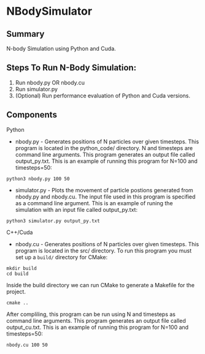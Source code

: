 # NBodySimulator
## Summary
N-body Simulation using Python and Cuda.

## Steps To Run N-Body Simulation:
1. Run nbody.py OR nbody.cu
2. Run simulator.py
3. (Optional) Run performance evaluation of Python and Cuda versions.

## Components
Python
* nbody.py - Generates positions of N particles over given timesteps. This program is located in the python_code/ directory. N and timesteps are command line arguments. This program generates an output file called output_py.txt.
This is an example of running this program for N=100 and timesteps=50:

```
python3 nbody.py 100 50
```

* simulator.py - Plots the movement of particle postions generated from nbody.py and nbody.cu. The input file used in this program is specified as a command line argument.
This is an example of runing the simulation with an input file called output_py.txt:

```
python3 simulator.py output_py.txt

```

C++/Cuda
* nbody.cu - Generates positions of N particles over given timesteps. This program is located in the src/ directory.
To run this program you must set up a `build/` directory for CMake:

```
mkdir build
cd build
```

Inside the build directory we can run CMake to generate a Makefile for the project.
```
cmake ..
```
After compliling, this program can be run using N and timesteps as command line arguments. This program generates an output file called output_cu.txt.
This is an example of running this program for N=100 and timesteps=50:

```
nbody.cu 100 50
```

